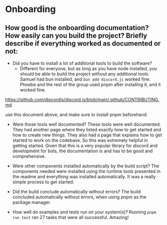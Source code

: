 # Onboarding

## How good is the onboarding documentation? How easily can you build the project? Briefly describe if everything worked as documented or not:

- Did you have to install a lot of additional tools to build the software?
  - Different for everyone, but as long as you have node installed, you should be able to build the project without any additional tools. Samuel had bun installed, and `bun add discord.js` worked fine. Phoebe and the rest of the group used pnpm after installing it, and it worked fine.

https://github.com/discordjs/discord.js/blob/main/.github/CONTRIBUTING.md

use this document above, and make sure to install pnpm beforehand.

- Were those tools well documented?
  These tools were well documented. They had another page where they listed exactly how to get started and how to create new things. They also had a page that explains how to get started to work on the codebase. So this was extremely helpful in getting started. Given that this is a very popular library for discord and development for bots, the documentation is and has to be good and comprehensive.

- Were other components installed automatically by the build script?
  The components needed were installed using the runtime tools presented in the readme and everything was installed automatically. It was a really simple process to get started.

- Did the build conclude automatically without errors?
  The build concluded automatically without errors, when using pnpm as the package manager.

- How well do examples and tests run on your system(s)?
  Running `pnpm run test` ran 27 tasks that were all successful. Amazing!
